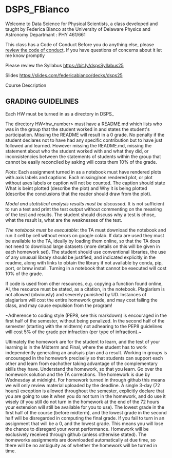 
# DSPS_FBianco

Welcome to Data Science for Physical Scientists, a class developed and taught by Federica Bianco at the University of Delaware Physics and Astronomy Departmant : PHY 461/661

This class has a Code of Conduct Before you do anything else, please [review the code of conduct](https://bit.ly/dspsCoC). If you have questions of concerns about it let me know promptly

Please review the Syllabus https://bit.ly/dspsSyllabus25

Slides https://slides.com/federicabianco/decks/dsps25

Course Description

## GRADING GUIDELINES
Each HW must be turned in as a directory in DSPS_

The directory HW<hw_number> must have a README.md which lists who was in the group that the student worked in and states the student's participation. Missing the README will result in a 0 grade. No penalty if the student declares not to have had any specific contribution but to have just followed and learned. However missing the README.md, missing the statement about who the student worked with and what they did, or inconsistencies between the statements of students within the group that cannot be easily reconciled by asking will costs them 10% of the grade.

*Plots*: Each assignment turned in as a notebook must have rendered plots with axis labels and captions. Each missing/non rendered plot, or plot without axes labels or caption will not be counted. The caption should state What is beint plotted (describe the plot) and Why it is being plotted (describe the conclusions that the reader should draw from the plot).

*Model and statistical analysis results must be discussed*. It is not sufficient to run a test and print the test output without commenting on the meaning of the test and results. The student should discuss why a test is chose, what the result is, what are the weaknesses of the test.

*The notebook must be executable*: the TA must download the notebook and run it cell by cell without errors on google colab. If data are used they must be available to the TA, ideally by loading them online, so that the TA does not need to download large datasets (more details on this will be given in each homework set). The student should use conventional libraries, the use of any unusual library should be justified, and indicated explicitly in the readme, along with links to obtain the library if not available by conda, pip, port, or brew install. Turning in a notebook that cannot be executed will cost 10% of the grade.

If code is used from other resources, e.g. copying a function found online, AI, the resource must be stated, as a citation, in the notebook. Plagiarism is not allowed (obviously) and severely punished by UD. Instances of plagiarism will cost the entire homework grade, and may cost failing the class, and may cause expulsion from the program!

~Adherence to coding style (PEP8, see this markdown) is encouraged in the first half of the semester, without being penalized. In the second half of the semester (starting with the midterm) not adhearing to the PEP8 guidelines will cost 5% of the grade per infraction (per type of infraction).~

Ultimately the homework are for the student to learn, and the test of your learning is in the Midterm and Final, where the student has to work independently generating an analsyis plan and a result. Working in groups is encouraged in the homework preciselly so that students can support each other and learn from eachother taking advantage of the complementary skills they have. Understand the homework, so that you learn. Go over the homework solution and the TA corrections. The homework is due by Wednesday at midnight. For homework turned in through github this means we will only review material uploaded by the deadline. A single 3-day (72 hours) exception is allowed throughout the semester, explicitly declare that you are going to use it when you do not turn in the homework, and do use it wisely (if you still do not turn in the homework at the end of the 72 hours your extension will still be available for you to use). The lowest grade in the first half of the course (before midterm), and the lowest grade in the second half will be disregarded in computing the final grade. If you fail to turn in an assignment that will be a 0, and the lowest grade. This means you will lose the chance to disregard your worst performance. Homework will be exclusively received through github (unless otherwise stated). The homeworks assignments are downloaded automatically at due time, so there will be no ambiguity as of whether the homework will be turned in time.

